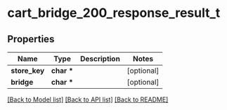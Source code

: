 # cart_bridge_200_response_result_t

## Properties
Name | Type | Description | Notes
------------ | ------------- | ------------- | -------------
**store_key** | **char \*** |  | [optional] 
**bridge** | **char \*** |  | [optional] 

[[Back to Model list]](../README.md#documentation-for-models) [[Back to API list]](../README.md#documentation-for-api-endpoints) [[Back to README]](../README.md)


